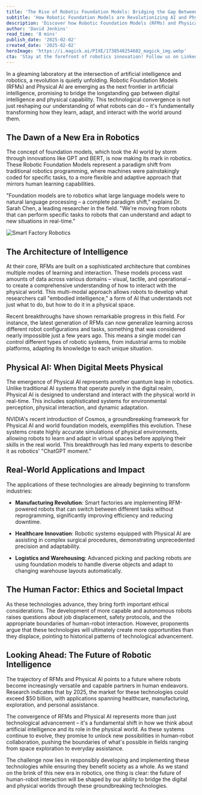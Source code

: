```yaml
---
title: 'The Rise of Robotic Foundation Models: Bridging the Gap Between AI Theory and Physical Reality'
subtitle: 'How Robotic Foundation Models are Revolutionizing AI and Physical Robotics'
description: 'Discover how Robotic Foundation Models (RFMs) and Physical AI are revolutionizing robotics by bridging the gap between digital intelligence and physical capability. Learn about the groundbreaking developments in embodied intelligence and their impact across industries, from manufacturing to healthcare.'
author: 'David Jenkins'
read_time: '8 mins'
publish_date: '2025-02-02'
created_date: '2025-02-02'
heroImage: 'https://i.magick.ai/PIXE/1738548254602_magick_img.webp'
cta: 'Stay at the forefront of robotics innovation! Follow us on LinkedIn for exclusive insights into the latest developments in Robotic Foundation Models and Physical AI.'
---
```


In a gleaming laboratory at the intersection of artificial intelligence and robotics, a revolution is quietly unfolding. Robotic Foundation Models (RFMs) and Physical AI are emerging as the next frontier in artificial intelligence, promising to bridge the longstanding gap between digital intelligence and physical capability. This technological convergence is not just reshaping our understanding of what robots can do – it's fundamentally transforming how they learn, adapt, and interact with the world around them.

## The Dawn of a New Era in Robotics

The concept of foundation models, which took the AI world by storm through innovations like GPT and BERT, is now making its mark in robotics. These Robotic Foundation Models represent a paradigm shift from traditional robotics programming, where machines were painstakingly coded for specific tasks, to a more flexible and adaptive approach that mirrors human learning capabilities.

"Foundation models are to robotics what large language models were to natural language processing – a complete paradigm shift," explains Dr. Sarah Chen, a leading researcher in the field. "We're moving from robots that can perform specific tasks to robots that can understand and adapt to new situations in real-time."

![Smart Factory Robotics](https://i.magick.ai/PIXE/1738548254605_magick_img.webp)

## The Architecture of Intelligence

At their core, RFMs are built on a sophisticated architecture that combines multiple modes of learning and interaction. These models process vast amounts of data across various domains – visual, tactile, and operational – to create a comprehensive understanding of how to interact with the physical world. This multi-modal approach allows robots to develop what researchers call "embodied intelligence," a form of AI that understands not just what to do, but how to do it in a physical space.

Recent breakthroughs have shown remarkable progress in this field. For instance, the latest generation of RFMs can now generalize learning across different robot configurations and tasks, something that was considered nearly impossible just a few years ago. This means a single model can control different types of robotic systems, from industrial arms to mobile platforms, adapting its knowledge to each unique situation.

## Physical AI: When Digital Meets Physical

The emergence of Physical AI represents another quantum leap in robotics. Unlike traditional AI systems that operate purely in the digital realm, Physical AI is designed to understand and interact with the physical world in real-time. This includes sophisticated systems for environmental perception, physical interaction, and dynamic adaptation.

NVIDIA's recent introduction of Cosmos, a groundbreaking framework for Physical AI and world foundation models, exemplifies this evolution. These systems create highly accurate simulations of physical environments, allowing robots to learn and adapt in virtual spaces before applying their skills in the real world. This breakthrough has led many experts to describe it as robotics' "ChatGPT moment."

## Real-World Applications and Impact

The applications of these technologies are already beginning to transform industries:

- **Manufacturing Revolution**: Smart factories are implementing RFM-powered robots that can switch between different tasks without reprogramming, significantly improving efficiency and reducing downtime.
  
- **Healthcare Innovation**: Robotic systems equipped with Physical AI are assisting in complex surgical procedures, demonstrating unprecedented precision and adaptability.
  
- **Logistics and Warehousing**: Advanced picking and packing robots are using foundation models to handle diverse objects and adapt to changing warehouse layouts automatically.

## The Human Factor: Ethics and Societal Impact

As these technologies advance, they bring forth important ethical considerations. The development of more capable and autonomous robots raises questions about job displacement, safety protocols, and the appropriate boundaries of human-robot interaction. However, proponents argue that these technologies will ultimately create more opportunities than they displace, pointing to historical patterns of technological advancement.

## Looking Ahead: The Future of Robotic Intelligence

The trajectory of RFMs and Physical AI points to a future where robots become increasingly versatile and capable partners in human endeavors. Research indicates that by 2025, the market for these technologies could exceed $50 billion, with applications spanning healthcare, manufacturing, exploration, and personal assistance.

The convergence of RFMs and Physical AI represents more than just technological advancement – it's a fundamental shift in how we think about artificial intelligence and its role in the physical world. As these systems continue to evolve, they promise to unlock new possibilities in human-robot collaboration, pushing the boundaries of what's possible in fields ranging from space exploration to everyday assistance.

The challenge now lies in responsibly developing and implementing these technologies while ensuring they benefit society as a whole. As we stand on the brink of this new era in robotics, one thing is clear: the future of human-robot interaction will be shaped by our ability to bridge the digital and physical worlds through these groundbreaking technologies.